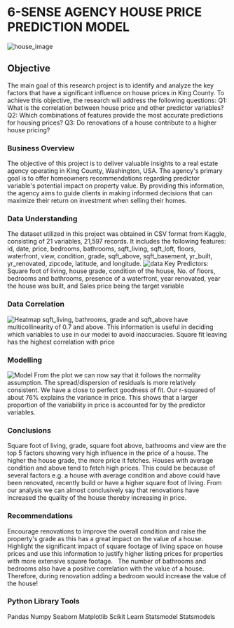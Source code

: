 # 6-SENSE AGENCY HOUSE PRICE PREDICTION MODEL  
![house_image](https://github.com/kithinji007/Six-Sense-Agency-Hse-price-prediction-model/blob/main/house_image.jpg)

## Objective
The main goal of this research project is to identify and analyze the key factors that have a significant influence on house prices in King County. 
To achieve this objective, the research will address the following questions:
Q1: What is the correlation between house price and other predictor variables?
Q2: Which combinations of features provide the most accurate predictions for housing prices?
Q3: Do renovations of a house contribute to a higher house pricing?

### Business Overview
The objective of this project is to deliver valuable insights to a real estate agency operating in King County, Washington, USA. The agency's primary goal is to offer homeowners recommendations regarding predictor variable's potential impact on property value. By providing this information, the agency aims to guide clients in making informed decisions that can maximize their return on investment when selling their homes.

### Data Understanding
The dataset utilized in this project was obtained in CSV format from Kaggle, consisting of  21 variables, 21,597 records. It includes the following features: id, date, price, bedrooms, bathrooms, sqft_living, sqft_loft, floors, waterfront, view, condition, grade, sqft_above, sqft_basement, yr_built, yr_renovated, zipcode, latitude, and longitude.
![data](https://github.com/kithinji007/Six-Sense-Agency-Hse-price-prediction-model/blob/main/data.png)
Key Predictors: Square foot of living, house grade, condition of the house, No. of floors, bedrooms and bathrooms,  presence of a waterfront, year renovated, year the house was built, and Sales price being the target variable

### Data Correlation
![Heatmap](https://github.com/kithinji007/Six-Sense-Agency-Hse-price-prediction-model/blob/main/Heatmap.png)
sqft_living, bathrooms, grade and sqft_above have multicollinearity of  0.7 and above.  This information is useful in deciding which variables  to use in our model to avoid inaccuracies. Square fit leaving has the highest correlation with price

### Modelling
![Model](https://github.com/kithinji007/Six-Sense-Agency-Hse-price-prediction-model/blob/main/Model.png)
From the plot we can now say that it follows the normality assumption. The spread/dispersion of residuals is more relatively consistent. We have a close to perfect goodness of fit. Our r-squared of about 76% explains the variance in price. This shows that a larger proportion of the variability in price is accounted for by the predictor variables.

### Conclusions
Square foot of living, grade, square foot above, bathrooms and view are the top 5 factors showing very high influence in the price of a house.
The higher the house grade, the more price it fetches. Houses with average condition and above tend to fetch high prices. This could be because of  several factors e.g. a house with average condition and above could have been renovated, recently build or have a higher square foot of living. 
From our analysis we can almost conclusively say that renovations have increased the quality of the house thereby increasing in price.

### Recommendations
Encourage renovations to improve the overall condition and raise the property's grade as this has a great impact on the value of a house.  
Highlight the significant impact of square footage of living space on house prices and use this information to justify higher listing prices for properties with more extensive square footage.  
The number of bathrooms and bedrooms also have a positive correlation with the value of a house. Therefore, during renovation adding a bedroom would increase the value of the house!

### Python Library Tools
Pandas
Numpy
Seaborn
Matplotlib
Scikit Learn
Statsmodel
Statsmodels

